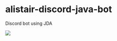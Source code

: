 # alistair-discord-java-bot
Discord bot using JDA


![](https://github.com/KrupoderovMikhail/alistair-discord-java-bot/blob/master/qmMIcKfQwug.jpg)
